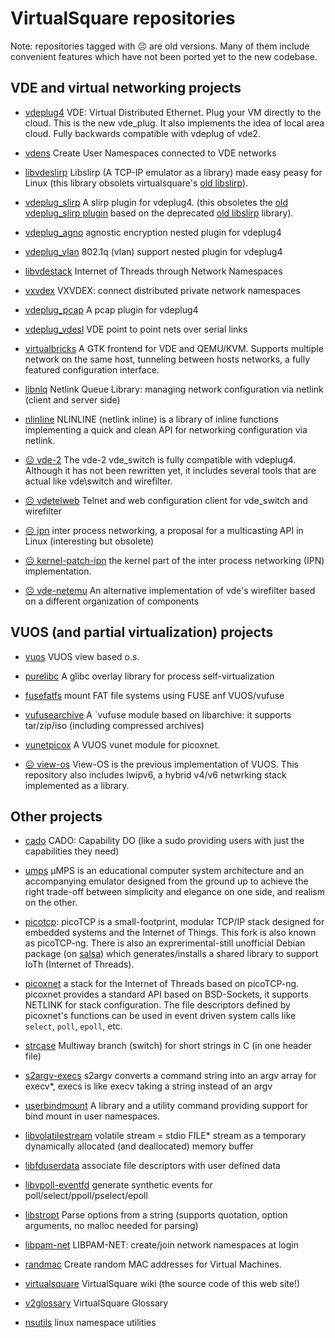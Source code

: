 # VirtualSquare repositories

Note: repositories tagged with &#9785; are old versions. Many of them include
convenient features which have not been ported yet to the new codebase.

## VDE and virtual networking projects

 * [vdeplug4](https://github.com/rd235/vdeplug4)
VDE: Virtual Distributed Ethernet. Plug your VM directly to the cloud.
This is the new vde\_plug. It also implements the idea of local area cloud.
Fully backwards compatible with vdeplug of vde2.

 * [vdens](https://github.com/rd235/vdens)
Create User Namespaces connected to VDE networks

 * [libvdeslirp](https://github.com/virtualsquare/libvdeslirp)
Libslirp (A TCP-IP emulator as a library) made easy peasy for Linux (this library obsolets virtualsquare's [old libslirp](https://github.com/rd235/libslirp)).

 * [vdeplug\_slirp](https://github.com/virtualsquare/vdeplug_slirp)
A slirp plugin for vdeplug4. (this obsoletes the [old vdeplug\_slirp plugin](https://github.com/rd235/vdeplug_slirp) based on the deprecated [old libslirp](https://github.com/rd235/libslirp) library).

 * [vdeplug\_agno](https://github.com/rd235/vdeplug_agno)
agnostic encryption nested plugin for vdeplug4

 * [vdeplug\_vlan](https://github.com/rd235/vdeplug_vlan)
802.1q (vlan) support nested plugin for vdeplug4

 * [libvdestack](https://github.com/rd235/libvdestack)
Internet of Threads through Network Namespaces

 * [vxvdex](https://github.com/rd235/vxvdex)
VXVDEX: connect distributed private network namespaces

 * [vdeplug\_pcap](https://github.com/rd235/vdeplug_pcap)
A pcap plugin for vdeplug4

 * [vdeplug\_vdesl](https://github.com/virtualsquare/vdeplug_vdesl)
VDE point to point nets over serial links

 * [virtualbricks](https://github.com/virtualsquare/virtualbricks)
A GTK frontend for VDE and QEMU/KVM. Supports multiple network on the same host, tunneling between hosts networks, a fully featured configuration interface.

 * [libnlq](https://github.com/virtualsquare/libnlq)
Netlink Queue Library: managing network configuration via netlink (client and server side)

 * [nlinline](https://github.com/virtualsquare/nlinline)
NLINLINE (netlink inline) is a library of inline functions implementing a quick and clean API for networking configuration via netlink.

 * [&#9785; vde-2](https://github.com/virtualsquare/vde-2)
The vde-2 vde\_switch is fully compatible with vdeplug4. Although it has not been rewritten yet, it includes
several tools that are actual like vde\switch and wirefilter.

 * [&#9785; vdetelweb](https://github.com/virtualsquare/vdetelweb)
Telnet and web configuration client for vde\_switch and wirefilter

 * [&#9785; ipn](https://github.com/virtualsquare/ipn)
inter process networking, a proposal for a multicasting API in Linux (interesting but obsolete)

 * [&#9785; kernel-patch-ipn](https://github.com/virtualsquare/kernel-patch-ipn)
the kernel part of the inter process networking (IPN) implementation.

 * [&#9785; vde-netemu](https://github.com/virtualsquare/vde-netemu)
An alternative implementation of vde's wirefilter based on a different organization of components

## VUOS (and partial virtualization) projects

 * [vuos](https://github.com/virtualsquare/vuos)
VUOS view based o.s.

 * [purelibc](https://github.com/virtualsquare/purelibc)
A glibc overlay library for process self-virtualization

 * [fusefatfs](https://github.com/virtualsquare/fusefatfs)
mount FAT file systems using FUSE anf VUOS/vufuse

 * [vufusearchive](https://github.com/virtualsquare/vufusearchive)
A `vufuse module based on libarchive: it supports tar/zip/iso (including compressed archives)

 * [vunetpicox](https://github.com/virtualsquare/vunetpicox) A VUOS vunet module for picoxnet.

 * [&#9785; view-os](https://github.com/virtualsquare/view-os)
View-OS is the previous implementation of VUOS. This repository also includes lwipv6, a hybrid v4/v6 netwrking stack
implemented as a library.

## Other projects

 * [cado](https://github.com/rd235/cado)
CADO: Capability DO (like a sudo providing users with just the capabilities they need)

 * [umps](https://github.com/virtualsquare/umps3)
µMPS is an educational computer system architecture and an accompanying
emulator designed from the ground up to achieve the right trade-off between
simplicity and elegance on one side, and realism on the other.

 * [picotcp](https://github.com/virtualsquare/picotcp): picoTCP is a small-footprint,
modular TCP/IP stack designed for embedded systems and the Internet of Things.
This fork is also known as picoTCP-ng.
There is also an exprerimental-still unofficial Debian package (on
[salsa](https://salsa.debian.org/virtualsquare-team/picotcp)) which
generates/installs a shared library to support IoTh (Internet of Threads).

 * [picoxnet](https://github.com/virtualsquare/picoxnet) a stack for the Internet of Threads based on picoTCP-ng.
picoxnet provides a standard API based on BSD-Sockets, it supports NETLINK for stack configuration. The file descriptors
defined by picoxnet's functions can be used in event driven system calls like `select`, `poll`, `epoll`, etc.

 * [strcase](https://github.com/rd235/strcase)
Multiway branch (switch) for short strings in C (in one header file)

 * [s2argv-execs](https://github.com/rd235/s2argv-execs)
s2argv converts a command string into an argv array for execv\*, execs is like execv taking a string instead of an argv

 * [userbindmount](https://github.com/rd235/userbindmount)
A library and a utility command providing support for bind mount in user namespaces.

 * [libvolatilestream](https://github.com/rd235/libvolatilestream)
volatile stream = stdio FILE\* stream as a temporary dynamically allocated (and deallocated) memory buffer

 * [libfduserdata](https://github.com/rd235/libfduserdata)
associate file descriptors with user defined data

 * [libvpoll-eventfd](https://github.com/rd235/libvpoll-eventfd)
generate synthetic events for poll/select/ppoll/pselect/epoll

 * [libstropt](https://github.com/rd235/libstropt)
Parse options from a string (supports quotation, option arguments, no malloc needed for parsing)

 * [libpam-net](https://github.com/rd235/libpam-net)
LIBPAM-NET: create/join network namespaces at login

 * [randmac](https://github.com/virtualsquare/randmac)
Create random MAC addresses for Virtual Machines.

 * [virtualsquare](https://github.com/virtualsquare/virtualsquare.github.io)
VirtualSquare wiki (the source code of this web site!)

 * [v2glossary](https://github.com/virtualsquare/v2glossary)
VirtualSquare Glossary

 * [nsutils](https://github.com/rd235/nsutils)
linux namespace utilities
